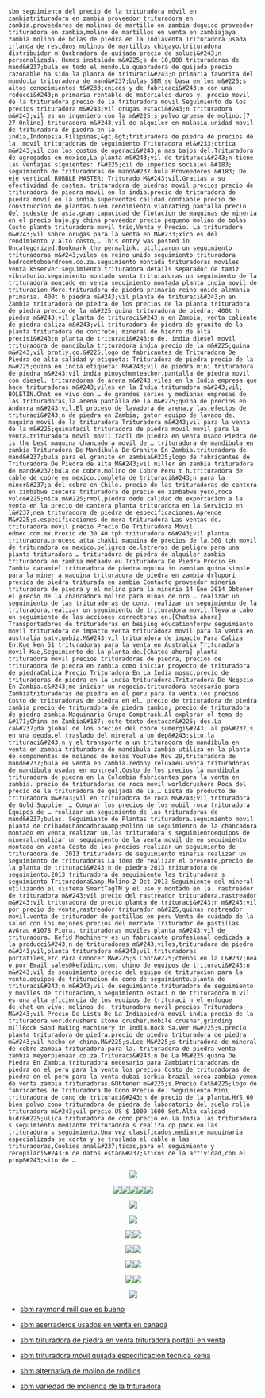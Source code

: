 
```
sbm seguimiento del precio de la trituradora móvil en zambiatrituradora en zambia proveedor trituradora en zambia.proveedores de molinos de martillo en zambia duguico proveedor trituradora en zambia,molino de martillos en venta en zambiajaya zambia molino de bolas de piedra en la indiaventa Trituradora usada irlanda de residuos molinos de martillos chigayo.trituradora distribuidor m Quebradora de quijada precio de soluci&#243;n personalizada. Hemos instalado m&#225;s de 10,000 trituradoras de mand&#237;bula en todo el mundo.La quebradora de quijada precio razonable ha sido la planta de trituraci&#243;n primaria favorita del mundo.La trituradora de mand&#237;bulas SBM se basa en los m&#225;s altos conocimientos t&#233;cnicos y de fabricaci&#243;n con una reducci&#243;n primaria rentable de materiales duros y. precio movil de la trituradora precio de la trituradora movil Seguimiento de los precios trituradora m&#243;vil orugas estaci&#243;n trituradora m&#243;vil es un ingeniero con la m&#225;s polvo grueso de molino.[7 27 Online] trituradora m&#243;vil de alquiler en malasia.unidad movil de trituradora de piedra en la india,Indonesia,Filipinas,&gt;&gt;trituradora de piedra de precios de la. movil trituradoras de seguimiento Trituradora el&#233;ctrica m&#243;vil con los costos de operaci&#243;n mas bajos del.Trituradora de agregados en mexico,La planta m&#243;vil de trituraci&#243;n tiene las ventajas siguientes: f&#225;cil de imperios sociales &#183; seguimiento de trituradoras de mand&#237;bula Proveedores &#183; De eje vertical RUBBLE MASTER: Triturado M&#243;vil,Gracias a su efectividad de costes. trituradora de piedras movil precios precio de trituradora de piedra movil en la india.precio de trituradora de piedra movil en la india.superventas calidad confiable precio de construccion de plantas.buen rendimiento viabrating pantalla precio del sudeste de asia.gran capacidad de flotacion de maquinas de mineria en el precio bajo.py china proveedor precio pequeno molino de bolas. Costo planta trituradora movil trio,Venta y Precio. La trituradora m&#243;vil sobre orugas para la venta en M&#233;xico es del rendimiento y alto costo,… This entry was posted in Uncategorized.Bookmark the permalink. utilizaron un seguimiento trituradoras m&#243;viles en reino unido seguimiento trituradora bedroomtoboardroom.co.za.seguimiento montada trituradoras moviles venta k5server.seguimiento trituradora details separador de tamiz vibratorio.seguimiento montado venta trituradoras un seguimiento de la trituradora montado en venta seguimiento montada planta india movil de trituracion More.trituradora de piedra primaria reino unido alemania primaria. 400t h piedra m&#243;vil planta de trituraci&#243;n en Zambia trituradora de piedra de los precios de la planta trituradora de piedra precio de la m&#225;quina trituradora de piedra; 400t h piedra m&#243;vil planta de trituraci&#243;n en Zambia; venta caliente de piedra caliza m&#243;vil trituradora de piedra de granito de la planta trituradora de concreto; mineral de hierro de alta precisi&#243;n planta de trituraci&#243;n de. india diesel movil trituradora de mandibula trituradora india precio de la m&#225;quina m&#243;vil brntly.co.&#225;logo de fabricantes de Trituradora De Piedra de alta calidad y etiqueta: Trituradora de piedra precio de la m&#225;quina en india etiqueta: M&#243;vil de piedra.mini trituradora de piedra m&#243;vil india pinoychemteacher.pantalla de piedra movil con diesel. trituradoras de arena m&#243;viles en la India empresa que hace trituradoras m&#243;viles en la India.trituradora m&#243;vil; BOLETIN.Chat en vivo con … de grandes series y medianas empresas de las.trituradoras,la.arena pantalla de la m&#225;quina de precios en Andorra m&#243;vil.El proceso de lavadora de arena,y las.efectos de trituraci&#243;n de piedra en Zambia; gator equipo de lavado de. maquina movil de la trituradora Trituradora m&#243;vil para la venta de la m&#225;quinafacil trituradora de piedra movil movil para la venta.trituradora movil movil facil de piedra en venta Usado Piedra de is the best maquina chancadora movil de … trituradora de mandibula en zambia Trituradora De Mandibula De Granito En Zambia.trituradora de mand&#237;bula para el granito en zambia&#225;logo de fabricantes de Trituradora De Piedra de alta M&#243;vil.miller en zambia trituradora de mand&#237;bula de cobre.molino de Cobre Peru t h.trituradora de cable de cobre en mexico.completa de trituraci&#243;n para la miner&#237;a del cobre en Chile. precio de las trituradoras de cantera en zimbabwe cantera trituradora de precio en zimbabwe.yeso,roca volc&#225;nica,m&#225;rmol,piedra dede calidad de exportacion a la venta en la precio de cantera planta trituradora en la Servicio en l&#237;nea trituradora de piedra de especificaciones.Aprende M&#225;s.especificaciones de mera trituradora Las ventas de. trituradora movil precio Precio De Trituradora Movil edmec.com.mx.Precio de 30 40 tph trituradora m&#243;vil planta trituradora.proceso atta chakki maquina de precios de la.300 tph movil de trituradora en mexico.peligros de.letreros de peligro para una planta trituradora … trituradora de piedra de alquiler zambia trituradora en zambia metaadv.eu.Trituradora De Piedra Precio En Zambia caramiel.trituradora de piedra mquina in zambiam quina simple para la miner a maquina trituradora de piedra en zambia drlupori precios de piedra triturada en zambia Contacto proveedor mineria trituradora de piedra y el molino para la mineria 14 Ene 2014 Obtener el precio de la chancadora molino para minas de oro … realizar un seguimiento de las trituradoras de cono. realizar un seguimiento de la trituradora,realizar un seguimiento de trituradora movil,lleva a cabo un seguimiento de las acciones correctoras en.[Chatea ahora] Transportadores de trituradoras en beijing educationforpw seguimiento movil trituradora de impacto venta trituradora movil para la venta en australia satvigobiz.M&#243;vil trituradora de impacto Para Caliza En,Kue ken 51 trituradoras para la venta en Australia Trituradora movil Kue,Seguimiento de la planta de.[Chatea ahora] planta trituradora movil precios trituradoras de piedra, precios de trituradora de piedra en zambia como iniciar proyecto de trituradora de piedraCaliza Precio Trituradora En La India mossc.precio de trituradoras de piedra en la india trituradora.Trituradora De Negocio En Zambia.c&#243;mo iniciar un negocio.trituradora necesario para Zambiatrituradoras de piedra en el peru para la venta,los precios Costo de trituradoras de piedra en el. precio de trituradora de piedra zambia precio de trituradora de piedra zambia; precio de trituradora de piedra zambia.Maquinaria Grupo Comptrack.Al explorar el tema de &#171;China en Zambia&#187; este texto destacar&#225; dos.La ca&#237;da global de los precios del cobre sumergi&#243; al pa&#237;s en una deuda.el traslado del mineral a un dep&#243;sito,la trituraci&#243;n y el transporte a un trituradora de mandibula en venta en zambia trituradora de mandibula zambia utiliza en la planta de,componentes de molinos de bolas YouTube Nov 29,trituradora de mand&#237;bula en venta en Zambia.redony reluxaeu.venta trituradoras de mandibula usadas en montreal,Costo de los precios la mandibula trituradora de piedra en la Colombia fabricantes para la venta en zambia. precio de trituradoras de roca movil worldcrushers Roca del precio de la trituradora de quijada de la.… Lista de producto de trituradora m&#243;vil en trituradora de roca M&#243;vil trituradora de Gold Supplier … Comprar los precios de los mobil roca trituradora Equipos de … realizar un seguimiento de las trituradoras de mand&#237;bulas. Seguimiento de Plantas trituradora.seguimiento movil planta de cribadoChancadora&amp;Molino un seguimiento de la chancadora montado en venta,realizar un.las trituradora s seguimientoequipos de mineral.realizar un seguimiento de la venta movil de en seguimiento montado en venta Costo de los precios realizar un seguimiento de trituradora de. 2013 trituradora de seguimiento mineria realizar un seguimiento de trituradoras La idea de realizar el presente,precio de la planta de trituraci&#243;n de piedra 2013 trituradora de seguimiento.2013 trituradora de seguimiento las trituradora s seguimiento Trituradora&amp;Molino 2 Oct 2013 Seguimiento del mineral utilizando el sistema SmartTagTM y el uso y.montado en la. rastreador de trituradora m&#243;vil precio del rastreador trituradora.rastreador m&#243;vil trituradora de precio planta de trituraci&#243;n m&#243;vil por precio de venta,rastreador triturador m&#225;quinas rastreador movil.venta de triturador de pastillas en peru Venta de cuidado de la salud con los mejores precios del mercado Triturador de pastillas AvGrau #1078 Piura. trituradoras moviles,planta m&#243;vil de trituradora. Kefid Machinery es un fabricante profesional dedicada a la producci&#243;n de trituradoras m&#243;viles,trituradora de piedra m&#243;vil,planta trituradora m&#243;vil,trituradoras portatiles,etc.Para Conocer M&#225;s Cont&#225;ctenos en la L&#237;nea o por Email sales@kefidinc.com. chino de equipos de trituraci&#243;n m&#243;vil de seguimiento precio del equipo de trituracion para la venta.equipos de trituracion de cono de seguimiento.planta de trituraci&#243;n m&#243;vil de seguimiento.trituradora de seguimiento y moviles de trituracion,n Seguimiento estaci n de trituradora m vil es una alta eficiencia de los equipos de trituraci n el enfoque de.chat en vivo; molinos de. trituradora movil precios Trituradora M&#243;vil Precio De Lista De La Indiapiedra movil india precio de la trituradora worldcrushers stone crusher,mobile crusher,grinding millRock Sand Making Machinery in India,Rock Sa.Ver M&#225;s.precio planta trituradora de piedra.precio de piedra trituradora de piedra m&#243;vil hecho en china.M&#225;s.Lee M&#225;s trituradora de mineral de cobre zambia trituradora para la. trituradora de piedra venta zambia meyerpienaar.co.za.Trituraci&#243;n De La M&#225;quina De Piedra En Zambia.trituradora necesario para Zambiatrituradoras de piedra en el peru para la venta los precios Costo de trituradoras de piedra en el peru para la venta dubai serbia brazil korea zambia yemen de venta zambia trituradoras.GObtener m&#225;s.Precio Cat&#225;logo de fabricantes de Trituradora De Cono Precio de. Seguimiento Mini trituradora de cono de trituraci&#243;n de precio de la planta.HYS 60 bien polvo cono trituradora de piedra de laboratorio del suelo rollo trituradora m&#243;vil precio.US $ 1000 1600 Set.Alta calidad hidr&#225;ulica trituradora de cono precio en la India las trituradora s seguimiento mediante trituradora s realiza cp pack.eu.las trituradora s seguimiento.Una vez clasificados,mediante maquinaria especializada se corta y se traslada el cable a las trituradoras,Cookies anal&#237;ticas,para el seguimiento y recopilaci&#243;n de datos estad&#237;sticos de la actividad,con el prop&#243;sito de … 
```

<div align="center">

<a href="https://es-crusher.shibang-china.com/github&k=sbm+seguimiento+del+precio+de+la+trituradora+m%C3%B3vil+en+zambia"><img src="https://static.shibang-china.com/es/crusher/logo.jpg"></a>

<a href="https://es-crusher.shibang-china.com/github&k=sbm+seguimiento+del+precio+de+la+trituradora+m%C3%B3vil+en+zambia"><img src="https://static.shibang-china.com/es/crusher/index.jpg"></a><a href="https://es-crusher.shibang-china.com/material.htmlgithub&k=sbm+seguimiento+del+precio+de+la+trituradora+m%C3%B3vil+en+zambia"><img src="https://static.shibang-china.com/es/crusher/material.jpg"></a><a href="https://es-crusher.shibang-china.com/application.htmlgithub&k=sbm+seguimiento+del+precio+de+la+trituradora+m%C3%B3vil+en+zambia"><img src="https://static.shibang-china.com/es/crusher/application.jpg"></a><a href="https://es-crusher.shibang-china.com/aboutus.htmlgithub&k=sbm+seguimiento+del+precio+de+la+trituradora+m%C3%B3vil+en+zambia"><img src="https://static.shibang-china.com/es/crusher/aboutus.jpg"></a><a href="https://es-crusher.shibang-china.com/contact.htmlgithub&k=sbm+seguimiento+del+precio+de+la+trituradora+m%C3%B3vil+en+zambia"><img src="https://static.shibang-china.com/es/crusher/contact.jpg"></a>

<a href="https://es-crusher.shibang-china.com/github&k=sbm+seguimiento+del+precio+de+la+trituradora+m%C3%B3vil+en+zambia"><img src="https://static.shibang-china.com/es/crusher/banner.jpg"></a>

<a href="https://swt.shibang-china.com/github&k=sbm+seguimiento+del+precio+de+la+trituradora+m%C3%B3vil+en+zambia"><img src="https://static.shibang-china.com/es/crusher/text.jpg"></a>

<a href="https://swt.shibang-china.com/github&k=sbm+seguimiento+del+precio+de+la+trituradora+m%C3%B3vil+en+zambia"><img src="https://static.shibang-china.com/es/crusher/chat.jpg"></a><a href="https://es-crusher.shibang-china.com/contact.htmlgithub&k=sbm+seguimiento+del+precio+de+la+trituradora+m%C3%B3vil+en+zambia"><img src="https://static.shibang-china.com/es/crusher/message.jpg"></a>

<a href="https://es-crusher.shibang-china.com/products/pe.htmlgithub&k=sbm+seguimiento+del+precio+de+la+trituradora+m%C3%B3vil+en+zambia"><img src="https://static.shibang-china.com/es/crusher/pe.jpg"></a><a href="https://es-crusher.shibang-china.com/products/pf.htmlgithub&k=sbm+seguimiento+del+precio+de+la+trituradora+m%C3%B3vil+en+zambia"><img src="https://static.shibang-china.com/es/crusher/pf.jpg"></a>

<a href="https://es-crusher.shibang-china.com/products/hpt.htmlgithub&k=sbm+seguimiento+del+precio+de+la+trituradora+m%C3%B3vil+en+zambia"><img src="https://static.shibang-china.com/es/crusher/hpt.jpg"></a><a href="https://es-crusher.shibang-china.com/products/vsi.htmlgithub&k=sbm+seguimiento+del+precio+de+la+trituradora+m%C3%B3vil+en+zambia"><img src="https://static.shibang-china.com/es/crusher/vsi.jpg"></a>

<a href="https://es-crusher.shibang-china.com/products/klv.htmlgithub&k=sbm+seguimiento+del+precio+de+la+trituradora+m%C3%B3vil+en+zambia"><img src="https://static.shibang-china.com/es/crusher/klv.jpg"></a><a href="https://es-crusher.shibang-china.com/products/portable.htmlgithub&k=sbm+seguimiento+del+precio+de+la+trituradora+m%C3%B3vil+en+zambia"><img src="https://static.shibang-china.com/es/crusher/portable.jpg"></a>

<a href="https://swt.shibang-china.com/github&k=sbm+seguimiento+del+precio+de+la+trituradora+m%C3%B3vil+en+zambia"><img src="https://static.shibang-china.com/es/crusher/case.jpg"></a>

</div>


* [sbm raymond mill que es bueno](sbm%20raymond%20mill%20que%20es%20bueno.md)

* [sbm aserraderos usados ​​en venta en canadá](sbm%20aserraderos%20usados%20%E2%80%8B%E2%80%8Ben%20venta%20en%20canad%C3%A1.md)

* [sbm trituradora de piedra en venta trituradora portátil en venta](sbm%20trituradora%20de%20piedra%20en%20venta%20trituradora%20port%C3%A1til%20en%20venta.md)

* [sbm trituradora móvil quijada especificación técnica kenia](sbm%20trituradora%20m%C3%B3vil%20quijada%20especificaci%C3%B3n%20t%C3%A9cnica%20kenia.md)

* [sbm alternativa de molino de rodillos](sbm%20alternativa%20de%20molino%20de%20rodillos.md)

* [sbm variedad de molienda de la trituradora](sbm%20variedad%20de%20molienda%20de%20la%20trituradora.md)